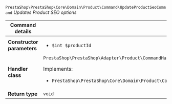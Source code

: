 `PrestaShop\PrestaShop\Core\Domain\Product\Command\UpdateProductSeoCommand`
_Updates Product SEO options_

| Command details            |    |
| -------------------------- | -- |
| **Constructor parameters** | <ul> <li>`$int $productId`</li> </ul> |
| **Handler class**          | `PrestaShop\PrestaShop\Adapter\Product\CommandHandler\UpdateProductSeoHandler`  <p> Implements: </p> <ul>  <li>`PrestaShop\PrestaShop\Core\Domain\Product\CommandHandler\UpdateProductSeoHandlerInterface`</li>  |
| **Return type** |  `void`  |
